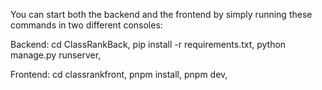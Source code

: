 You can start both the backend and the frontend by simply running these commands in two different consoles:

Backend: cd ClassRankBack, pip install -r requirements.txt, python manage.py runserver,

Frontend: cd classrankfront, pnpm install, pnpm dev,
